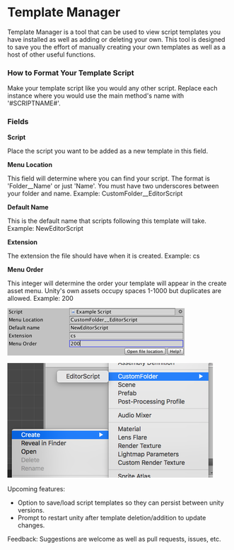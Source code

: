 # Template Manager
Template Manager is a tool that can be used to view script templates you have 
installed as well as adding or deleting your own. This tool is designed to save 
you the effort of manually creating your own templates as well as a host of 
other useful functions.

### How to Format Your Template Script
Make your template script like you would any other script.
Replace each instance where you would use the main method's name with
'#SCRIPTNAME#'.

### Fields


**Script**

Place the script you want to be added as a new template in this field.

**Menu Location**

This field will determine where you can find your script. The format is 
'Folder__Name' or just 'Name'. You must have two underscores between your folder
and name.
Example: CustomFolder__EditorScript

**Default Name**

This is the default name that scripts following this template will take.
Example: NewEditorScript

**Extension**


The extension the file should have when it is created.
Example: cs

**Menu Order**

This integer will determine the order your template will appear in the create 
asset menu. Unity's own assets occupy spaces 1-1000 but duplicates are allowed.
Example: 200


![alt text](https://github.com/Arisstephenson/Template-Manager/blob/master/Assets/Template%20Manager/Resources/ExampleSettings.png "Example 1")

![alt text](https://github.com/Arisstephenson/Template-Manager/blob/master/Assets/Template%20Manager/Resources/ExampleSettings2.png "Example 1")

Upcoming features:
* Option to save/load script templates so they can persist between unity versions.
* Prompt to restart unity after template deletion/addition to update changes.


Feedback:
Suggestions are welcome as well as pull requests, issues, etc.
